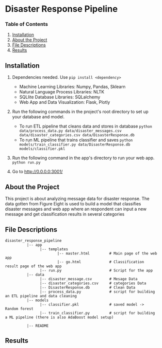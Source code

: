 # Disaster Response Pipeline 

### Table of Contents

1. [Installation](#installation)
2. [About the Project](#motivation)
3. [File Descriptions](#files)
4. [Results](#results)

## Installation <a name="installation"></a>

1. Dependencies needed. Use `pip install <dependency>` 
    - Machine Learning Libraries: Numpy, Pandas, Sklearn
    - Natural Language Process Libraries: NLTK
    - SQLlite Database Libraries: SQLalchemy
    - Web App and Data Visualization: Flask, Plotly
    
2. Run the following commands in the project's root directory to set up your database and model.

    - To run ETL pipeline that cleans data and stores in database
        `python data/process_data.py data/disaster_messages.csv data/disaster_categories.csv data/DisasterResponse.db`
    - To run ML pipeline that trains classifier and saves
        `python models/train_classifier.py data/DisasterResponse.db models/classifier.pkl`

3. Run the following command in the app's directory to run your web app.
    `python run.py`

4. Go to http://0.0.0.0:3001/

## About the Project<a name="motivation"></a>
This project is about analyzing message data for disaster response. The data gotten from Figure Eight is used to build a model that classifies disaster messages and web app where an respondent can input a new message and get classification results in several categories 

## File Descriptions <a name="files"></a>
```
disaster_response_pipeline
          |-- app
                |-- templates
                        |-- master.html         # Main page of the web app
                        |-- go.html             # Classification result page of the web app
                |-- run.py                      # Script for the app
          |-- data
                |-- disaster_message.csv        # Mesage Data
                |-- disaster_categories.csv     # categories Data
                |-- DisasterResponse.db         # Clean Data
                |-- process_data.py             # script for building an ETL pipeline and data cleaning
          |-- models
                |-- classifier.pkl              # saved model -> Random forest 
                |-- train_classifier.py         # script for building a ML pipeline (there is also AdaBoost model setup)

          |-- README
```
## Results<a name="results"></a>



